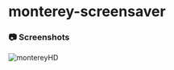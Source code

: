 # monterey-screensaver

### 📷 Screenshots

![montereyHD](https://user-images.githubusercontent.com/54442420/193072462-71e6afdb-b617-40db-8c53-b264636de577.gif)
